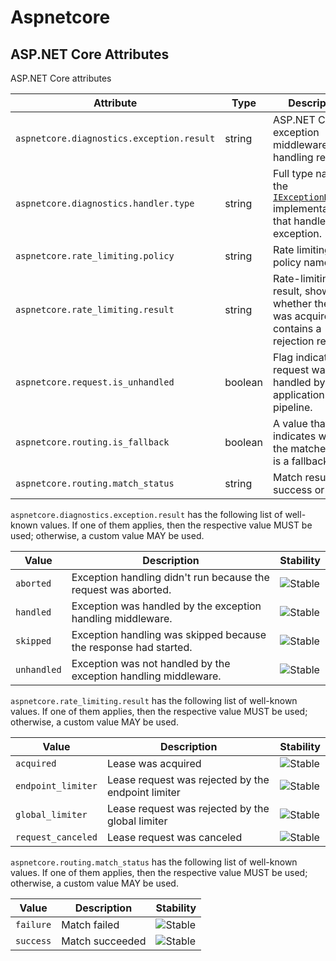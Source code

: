 <!--- Hugo front matter used to generate the website version of this page:
--->

<!-- NOTE: THIS FILE IS AUTOGENERATED. DO NOT EDIT BY HAND. -->
<!-- see templates/registry/markdown/attribute_namespace.md.j2 -->

# Aspnetcore

## ASP.NET Core Attributes

ASP.NET Core attributes

| Attribute                                 | Type    | Description                                                                                                                                                                       | Examples                       | Stability                                                  |
| ----------------------------------------- | ------- | --------------------------------------------------------------------------------------------------------------------------------------------------------------------------------- | ------------------------------ | ---------------------------------------------------------- |
| `aspnetcore.diagnostics.exception.result` | string  | ASP.NET Core exception middleware handling result                                                                                                                                 | `handled`; `unhandled`         | ![Stable](https://img.shields.io/badge/-stable-lightgreen) |
| `aspnetcore.diagnostics.handler.type`     | string  | Full type name of the [`IExceptionHandler`](https://learn.microsoft.com/dotnet/api/microsoft.aspnetcore.diagnostics.iexceptionhandler) implementation that handled the exception. | `Contoso.MyHandler`            | ![Stable](https://img.shields.io/badge/-stable-lightgreen) |
| `aspnetcore.rate_limiting.policy`         | string  | Rate limiting policy name.                                                                                                                                                        | `fixed`; `sliding`; `token`    | ![Stable](https://img.shields.io/badge/-stable-lightgreen) |
| `aspnetcore.rate_limiting.result`         | string  | Rate-limiting result, shows whether the lease was acquired or contains a rejection reason                                                                                         | `acquired`; `request_canceled` | ![Stable](https://img.shields.io/badge/-stable-lightgreen) |
| `aspnetcore.request.is_unhandled`         | boolean | Flag indicating if request was handled by the application pipeline.                                                                                                               | `true`                         | ![Stable](https://img.shields.io/badge/-stable-lightgreen) |
| `aspnetcore.routing.is_fallback`          | boolean | A value that indicates whether the matched route is a fallback route.                                                                                                             | `true`                         | ![Stable](https://img.shields.io/badge/-stable-lightgreen) |
| `aspnetcore.routing.match_status`         | string  | Match result - success or failure                                                                                                                                                 | `success`; `failure`           | ![Stable](https://img.shields.io/badge/-stable-lightgreen) |

`aspnetcore.diagnostics.exception.result` has the following list of well-known values. If one of them applies, then the respective value MUST be used; otherwise, a custom value MAY be used.

| Value       | Description                                                      | Stability                                                  |
| ----------- | ---------------------------------------------------------------- | ---------------------------------------------------------- |
| `aborted`   | Exception handling didn't run because the request was aborted.   | ![Stable](https://img.shields.io/badge/-stable-lightgreen) |
| `handled`   | Exception was handled by the exception handling middleware.      | ![Stable](https://img.shields.io/badge/-stable-lightgreen) |
| `skipped`   | Exception handling was skipped because the response had started. | ![Stable](https://img.shields.io/badge/-stable-lightgreen) |
| `unhandled` | Exception was not handled by the exception handling middleware.  | ![Stable](https://img.shields.io/badge/-stable-lightgreen) |

`aspnetcore.rate_limiting.result` has the following list of well-known values. If one of them applies, then the respective value MUST be used; otherwise, a custom value MAY be used.

| Value              | Description                                        | Stability                                                  |
| ------------------ | -------------------------------------------------- | ---------------------------------------------------------- |
| `acquired`         | Lease was acquired                                 | ![Stable](https://img.shields.io/badge/-stable-lightgreen) |
| `endpoint_limiter` | Lease request was rejected by the endpoint limiter | ![Stable](https://img.shields.io/badge/-stable-lightgreen) |
| `global_limiter`   | Lease request was rejected by the global limiter   | ![Stable](https://img.shields.io/badge/-stable-lightgreen) |
| `request_canceled` | Lease request was canceled                         | ![Stable](https://img.shields.io/badge/-stable-lightgreen) |

`aspnetcore.routing.match_status` has the following list of well-known values. If one of them applies, then the respective value MUST be used; otherwise, a custom value MAY be used.

| Value     | Description     | Stability                                                  |
| --------- | --------------- | ---------------------------------------------------------- |
| `failure` | Match failed    | ![Stable](https://img.shields.io/badge/-stable-lightgreen) |
| `success` | Match succeeded | ![Stable](https://img.shields.io/badge/-stable-lightgreen) |
